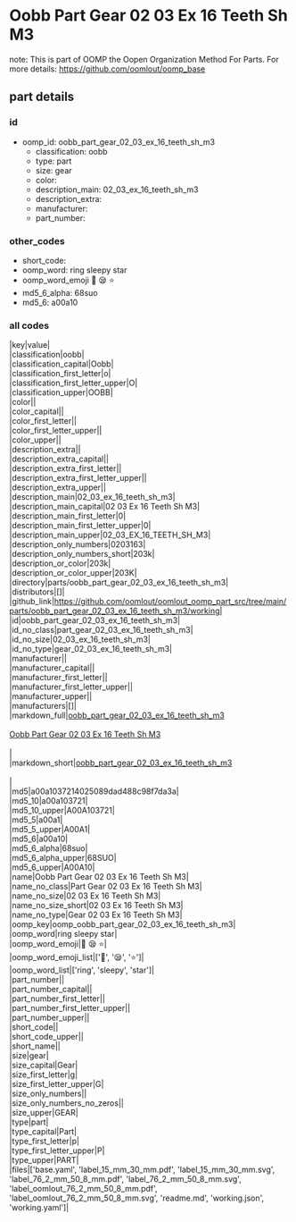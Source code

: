 # Oobb Part Gear 02 03 Ex 16 Teeth Sh M3  

note: This is part of OOMP the Oopen Organization Method For Parts. For more details: https://github.com/oomlout/oomp_base

##  part details





### id
* oomp_id: oobb_part_gear_02_03_ex_16_teeth_sh_m3
  * classification: oobb
  * type: part
  * size: gear
  * color: 
  * description_main: 02_03_ex_16_teeth_sh_m3
  * description_extra: 
  * manufacturer: 
  * part_number: 

### other_codes
* short_code: 
* oomp_word: ring sleepy star
* oomp_word_emoji :ring: :sleepy: :star:
* md5_6_alpha: 68suo
* md5_6: a00a10

### all codes 
|key|value|  
|classification|oobb|  
|classification_capital|Oobb|  
|classification_first_letter|o|  
|classification_first_letter_upper|O|  
|classification_upper|OOBB|  
|color||  
|color_capital||  
|color_first_letter||  
|color_first_letter_upper||  
|color_upper||  
|description_extra||  
|description_extra_capital||  
|description_extra_first_letter||  
|description_extra_first_letter_upper||  
|description_extra_upper||  
|description_main|02_03_ex_16_teeth_sh_m3|  
|description_main_capital|02 03 Ex 16 Teeth Sh M3|  
|description_main_first_letter|0|  
|description_main_first_letter_upper|0|  
|description_main_upper|02_03_EX_16_TEETH_SH_M3|  
|description_only_numbers|0203163|  
|description_only_numbers_short|203k|  
|description_or_color|203k|  
|description_or_color_upper|203K|  
|directory|parts/oobb_part_gear_02_03_ex_16_teeth_sh_m3|  
|distributors|[]|  
|github_link|https://github.com/oomlout/oomlout_oomp_part_src/tree/main/parts/oobb_part_gear_02_03_ex_16_teeth_sh_m3/working|  
|id|oobb_part_gear_02_03_ex_16_teeth_sh_m3|  
|id_no_class|part_gear_02_03_ex_16_teeth_sh_m3|  
|id_no_size|02_03_ex_16_teeth_sh_m3|  
|id_no_type|gear_02_03_ex_16_teeth_sh_m3|  
|manufacturer||  
|manufacturer_capital||  
|manufacturer_first_letter||  
|manufacturer_first_letter_upper||  
|manufacturer_upper||  
|manufacturers|[]|  
|markdown_full|[oobb_part_gear_02_03_ex_16_teeth_sh_m3](https://github.com/oomlout/oomlout_oomp_part_src/tree/main/parts/oobb_part_gear_02_03_ex_16_teeth_sh_m3/working)<br>[](https://github.com/oomlout/oomlout_oomp_part_src/tree/main/parts/oobb_part_gear_02_03_ex_16_teeth_sh_m3/working)<br>[Oobb Part Gear 02 03 Ex 16 Teeth Sh M3](https://github.com/oomlout/oomlout_oomp_part_src/tree/main/parts/oobb_part_gear_02_03_ex_16_teeth_sh_m3/working)<br><br>|  
|markdown_short|[oobb_part_gear_02_03_ex_16_teeth_sh_m3](https://github.com/oomlout/oomlout_oomp_part_src/tree/main/parts/oobb_part_gear_02_03_ex_16_teeth_sh_m3/working)<br><br>|  
|md5|a00a1037214025089dad488c98f7da3a|  
|md5_10|a00a103721|  
|md5_10_upper|A00A103721|  
|md5_5|a00a1|  
|md5_5_upper|A00A1|  
|md5_6|a00a10|  
|md5_6_alpha|68suo|  
|md5_6_alpha_upper|68SUO|  
|md5_6_upper|A00A10|  
|name|Oobb Part Gear 02 03 Ex 16 Teeth Sh M3|  
|name_no_class|Part Gear 02 03 Ex 16 Teeth Sh M3|  
|name_no_size|02 03 Ex 16 Teeth Sh M3|  
|name_no_size_short|02 03 Ex 16 Teeth Sh M3|  
|name_no_type|Gear 02 03 Ex 16 Teeth Sh M3|  
|oomp_key|oomp_oobb_part_gear_02_03_ex_16_teeth_sh_m3|  
|oomp_word|ring sleepy star|  
|oomp_word_emoji|:ring: :sleepy: :star:|  
|oomp_word_emoji_list|[':ring:', ':sleepy:', ':star:']|  
|oomp_word_list|['ring', 'sleepy', 'star']|  
|part_number||  
|part_number_capital||  
|part_number_first_letter||  
|part_number_first_letter_upper||  
|part_number_upper||  
|short_code||  
|short_code_upper||  
|short_name||  
|size|gear|  
|size_capital|Gear|  
|size_first_letter|g|  
|size_first_letter_upper|G|  
|size_only_numbers||  
|size_only_numbers_no_zeros||  
|size_upper|GEAR|  
|type|part|  
|type_capital|Part|  
|type_first_letter|p|  
|type_first_letter_upper|P|  
|type_upper|PART|  
|files|['base.yaml', 'label_15_mm_30_mm.pdf', 'label_15_mm_30_mm.svg', 'label_76_2_mm_50_8_mm.pdf', 'label_76_2_mm_50_8_mm.svg', 'label_oomlout_76_2_mm_50_8_mm.pdf', 'label_oomlout_76_2_mm_50_8_mm.svg', 'readme.md', 'working.json', 'working.yaml']|  
